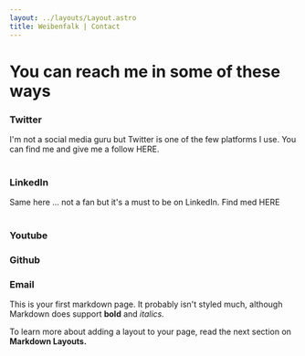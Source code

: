```yaml
---
layout: ../layouts/Layout.astro
title: Weibenfalk | Contact
---
```


# You can reach me in some of these ways

### Twitter

I'm not a social media guru but Twitter is one of the few platforms I use. You can find me and give me a follow HERE.
<br /><br />

### LinkedIn

Same here ... not a fan but it's a must to be on LinkedIn. Find med HERE
<br /><br />

### Youtube

### Github

### Email

This is your first markdown page. It probably isn't styled much, although
Markdown does support **bold** and _italics._

To learn more about adding a layout to your page, read the next section on **Markdown Layouts.**